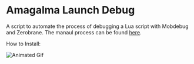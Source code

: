 # Amagalma Launch Debug

A script to automate the process of debugging a Lua script with Mobdebug and Zerobrane. The manaul process can be found [here](https://forum.cockos.com/showpost.php?p=2525000).

How to Install:

![Animated Gif](https://github.com/reascript/debug/raw/main/Amagalma%20Launch%20Debug/amaglama_launch_debug.gif)